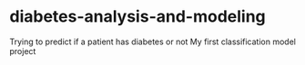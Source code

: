 # diabetes-analysis-and-modeling
Trying to predict if a patient has diabetes or not
My first classification model project
